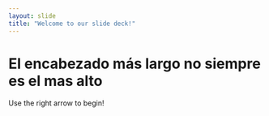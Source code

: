 ```yaml
---
layout: slide
title: "Welcome to our slide deck!"
---
```

# El encabezado más largo no siempre es el mas alto
Use the right arrow to begin!
